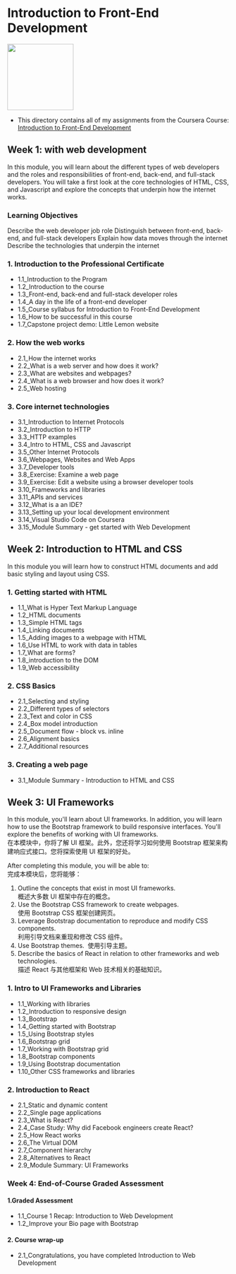 # Introduction to Front-End Development

<img src="../meta-logo.png" width=150>

- This directory contains all of my assignments from the Coursera Course: [Introduction to Front-End Development](https://www.coursera.org/learn/introduction-to-front-end-development?specialization=meta-front-end-developer)

## Week 1:  with web development

In this module, you will learn about the different types of web developers and the roles and responsibilities of front-end, back-end, and full-stack developers. You will take a first look at the core technologies of HTML, CSS, and Javascript and explore the concepts that underpin how the internet works.

### Learning Objectives
Describe the web developer job role
Distinguish between front-end, back-end, and full-stack developers
Explain how data moves through the internet
Describe the technologies that underpin the internet

### 1. Introduction to the Professional Certificate

- 1.1_Introduction to the Program
- 1.2_Introduction to the course
- 1.3_Front-end, back-end and full-stack developer roles
- 1.4_A day in the life of a front-end developer 
- 1.5_Course syllabus for Introduction to Front-End Development
- 1.6_How to be successful in this course
- 1.7_Capstone project demo: Little Lemon website

### 2. How the web works

- 2.1_How the internet works    
- 2.2_What is a web server and how does it work?
- 2.3_What are websites and webpages?
- 2.4_What is a web browser and how does it work?
- 2.5_Web hosting
### 3. Core internet technologies

- 3.1_Introduction to Internet Protocols
- 3.2_Introduction to HTTP
- 3.3_HTTP examples
- 3.4_Intro to HTML, CSS and Javascript
- 3.5_Other Internet Protocols
- 3.6_Webpages, Websites and Web Apps
- 3.7_Developer tools
- 3.8_Exercise: Examine a web page
- 3.9_Exercise: Edit a website using a browser developer tools
- 3.10_Frameworks and libraries
- 3.11_APIs and services
- 3.12_What is a an IDE?
- 3.13_Setting up your local development environment
- 3.14_Visual Studio Code on Coursera
- 3.15_Module Summary -  get started with Web Development

##  Week 2: Introduction to HTML and CSS

In this module you will learn how to construct HTML documents and add basic styling and layout using CSS.

### 1. Getting started with HTML
- 1.1_What is Hyper Text Markup Language
- 1.2_HTML documents
- 1.3_Simple HTML tags
- 1.4_Linking documents
- 1.5_Adding images to a webpage with HTML
- 1.6_Use HTML to work with data in tables
- 1.7_What are forms?
- 1.8_introduction to the DOM
- 1.9_Web accessibility

### 2. CSS Basics
- 2.1_Selecting and styling
- 2.2_Different types of selectors
- 2.3_Text and color in CSS
- 2.4_Box model introduction
- 2.5_Document flow - block vs. inline
- 2.6_Alignment basics
- 2.7_Additional resources

### 3. Creating a web page
- 3.1_Module Summary - Introduction to HTML and CSS

##  Week 3: UI Frameworks

In this module, you'll learn about UI frameworks. In addition, you will learn how to use the Bootstrap framework to build responsive interfaces. You'll explore the benefits of working with UI frameworks.  
在本模块中，你将了解 UI 框架。此外，您还将学习如何使用 Bootstrap 框架来构建响应式接口。您将探索使用 UI 框架的好处。

After completing this module, you will be able to:  
完成本模块后，您将能够：

1. Outline the concepts that exist in most UI frameworks.  
    概述大多数 UI 框架中存在的概念。
2. Use the Bootstrap CSS framework to create webpages.  
    使用 Bootstrap CSS 框架创建网页。
3. Leverage Bootstrap documentation to reproduce and modify CSS components.  
    利用引导文档来重现和修改 CSS 组件。
4. Use Bootstrap themes.  使用引导主题。
5. Describe the basics of React in relation to other frameworks and web technologies.  
    描述 React 与其他框架和 Web 技术相关的基础知识。

### 1. Intro to UI Frameworks and Libraries
- 1.1_Working with libraries
- 1.2_Introduction to responsive design
- 1.3_Bootstrap
- 1.4_Getting started with Bootstrap
- 1.5_Using Bootstrap styles
- 1.6_Bootstrap grid
- 1.7_Working with Bootstrap grid
- 1.8_Bootstrap components
- 1.9_Using Bootstrap documentation
- 1.10_Other CSS frameworks and libraries

### 2. Introduction to React
- 2.1_Static and dynamic content
- 2.2_Single page applications
- 2.3_What is React?
- 2.4_Case Study: Why did Facebook engineers create React?
- 2.5_How React works
- 2.6_The Virtual DOM
- 2.7_Component hierarchy
- 2.8_Alternatives to React
- 2.9_Module Summary: UI Frameworks

### Week 4: End-of-Course Graded Assessment

#### 1.Graded Assessment

- 1.1_Course 1 Recap: Introduction to Web Development
- 1.2_Improve your Bio page with Bootstrap

#### 2. Course wrap-up
- 2.1_Congratulations, you have completed Introduction to Web Development
